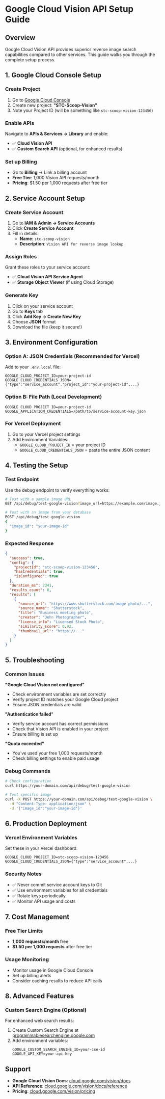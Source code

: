 # Google Cloud Vision API Setup Guide

## Overview
Google Cloud Vision API provides superior reverse image search capabilities compared to other services. This guide walks you through the complete setup process.

## 1. Google Cloud Console Setup

### Create Project
1. Go to [Google Cloud Console](https://console.cloud.google.com/)
2. Create new project: **"STC-Scoop-Vision"**
3. Note your Project ID (will be something like `stc-scoop-vision-123456`)

### Enable APIs
Navigate to **APIs & Services → Library** and enable:
- ✅ **Cloud Vision API**
- ✅ **Custom Search API** (optional, for enhanced results)

### Set up Billing
- Go to **Billing** → Link a billing account
- **Free Tier**: 1,000 Vision API requests/month
- **Pricing**: $1.50 per 1,000 requests after free tier

## 2. Service Account Setup

### Create Service Account
1. Go to **IAM & Admin → Service Accounts**
2. Click **Create Service Account**
3. Fill in details:
   - **Name**: `stc-scoop-vision`
   - **Description**: `Vision API for reverse image lookup`

### Assign Roles
Grant these roles to your service account:
- ✅ **Cloud Vision API Service Agent**
- ✅ **Storage Object Viewer** (if using Cloud Storage)

### Generate Key
1. Click on your service account
2. Go to **Keys** tab
3. Click **Add Key → Create New Key**
4. Choose **JSON** format
5. Download the file (keep it secure!)

## 3. Environment Configuration

### Option A: JSON Credentials (Recommended for Vercel)
Add to your `.env.local` file:
```env
GOOGLE_CLOUD_PROJECT_ID=your-project-id
GOOGLE_CLOUD_CREDENTIALS_JSON={"type":"service_account","project_id":"your-project-id",...}
```

### Option B: File Path (Local Development)
```env
GOOGLE_CLOUD_PROJECT_ID=your-project-id
GOOGLE_APPLICATION_CREDENTIALS=/path/to/service-account-key.json
```

### For Vercel Deployment
1. Go to your Vercel project settings
2. Add Environment Variables:
   - `GOOGLE_CLOUD_PROJECT_ID` = your project ID
   - `GOOGLE_CLOUD_CREDENTIALS_JSON` = paste the entire JSON content

## 4. Testing the Setup

### Test Endpoint
Use the debug endpoint to verify everything works:

```bash
# Test with a sample image URL
GET /api/debug/test-google-vision?image_url=https://example.com/image.jpg

# Test with an image from your database
POST /api/debug/test-google-vision
{
  "image_id": "your-image-id"
}
```

### Expected Response
```json
{
  "success": true,
  "config": {
    "projectId": "stc-scoop-vision-123456",
    "hasCredentials": true,
    "isConfigured": true
  },
  "duration_ms": 2341,
  "results_count": 8,
  "results": [
    {
      "source_url": "https://www.shutterstock.com/image-photo/...",
      "source_name": "Shutterstock",
      "title": "Business meeting photo",
      "creator": "John Photographer",
      "license_info": "Licensed Stock Photo",
      "similarity_score": 0.92,
      "thumbnail_url": "https://..."
    }
  ]
}
```

## 5. Troubleshooting

### Common Issues

**"Google Cloud Vision not configured"**
- Check environment variables are set correctly
- Verify project ID matches your Google Cloud project
- Ensure JSON credentials are valid

**"Authentication failed"**
- Verify service account has correct permissions
- Check that Vision API is enabled in your project
- Ensure billing is set up

**"Quota exceeded"**
- You've used your free 1,000 requests/month
- Check billing settings to enable paid usage

### Debug Commands
```bash
# Check configuration
curl https://your-domain.com/api/debug/test-google-vision

# Test specific image
curl -X POST https://your-domain.com/api/debug/test-google-vision \
  -H "Content-Type: application/json" \
  -d '{"image_id":"your-image-id"}'
```

## 6. Production Deployment

### Vercel Environment Variables
Set these in your Vercel dashboard:
```
GOOGLE_CLOUD_PROJECT_ID=stc-scoop-vision-123456
GOOGLE_CLOUD_CREDENTIALS_JSON={"type":"service_account",...}
```

### Security Notes
- ✅ Never commit service account keys to Git
- ✅ Use environment variables for all credentials
- ✅ Rotate keys periodically
- ✅ Monitor API usage and costs

## 7. Cost Management

### Free Tier Limits
- **1,000 requests/month** free
- **$1.50 per 1,000 requests** after free tier

### Usage Monitoring
- Monitor usage in Google Cloud Console
- Set up billing alerts
- Consider caching results to reduce API calls

## 8. Advanced Features

### Custom Search Engine (Optional)
For enhanced web search results:
1. Create Custom Search Engine at [programmablesearchengine.google.com](https://programmablesearchengine.google.com/)
2. Add environment variables:
   ```env
   GOOGLE_CUSTOM_SEARCH_ENGINE_ID=your-cse-id
   GOOGLE_API_KEY=your-api-key
   ```

## Support
- **Google Cloud Vision Docs**: [cloud.google.com/vision/docs](https://cloud.google.com/vision/docs)
- **API Reference**: [cloud.google.com/vision/docs/reference](https://cloud.google.com/vision/docs/reference)
- **Pricing**: [cloud.google.com/vision/pricing](https://cloud.google.com/vision/pricing)